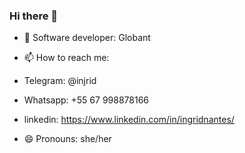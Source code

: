 ### Hi there 👋

- 🌱 Software developer: Globant

- 📫 How to reach me: 
-  Telegram: @injrid
-  Whatsapp: +55 67 998878166
-  linkedin: https://www.linkedin.com/in/ingridnantes/
   
- 😄 Pronouns: she/her
